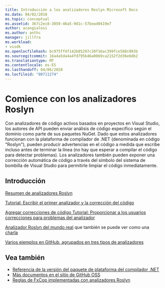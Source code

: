 ```yaml
---
title: Introducción a los analizadores Roslyn Microsoft Docs
ms.date: 04/02/2018
ms.topic: conceptual
ms.assetid: 367c2ec8-3059-46a5-9d1c-57bead0419e7
author: acangialosi
ms.author: anthc
manager: jillfra
ms.workload:
- vssdk
ms.openlocfilehash: bc975ff4f142b85297c20f16ac399fce588c093b
ms.sourcegitcommit: 16a4a5da4a4fd795b46a0869ca2152f2d36e6db2
ms.translationtype: MT
ms.contentlocale: es-ES
ms.lasthandoff: 04/06/2020
ms.locfileid: "80711274"
---
```

# <a name="get-started-with-roslyn-analyzers"></a>Comience con los analizadores Roslyn

Con analizadores de código activos basados en proyectos en Visual Studio, los autores de API pueden enviar análisis de código específico según el dominio como parte de sus paquetes NuGet. Dado que estos analizadores funcionan con la plataforma de compilador de .NET (denominada en código "Roslyn"), pueden producir advertencias en el código a medida que escribe incluso antes de terminar la línea (no hay que esperar a compilar el código para detectar problemas). Los analizadores también pueden exponer una corrección automática de código a través del símbolo del sistema de bombilla de Visual Studio para permitirle limpiar el código inmediatamente.

## <a name="get-started"></a>Introducción

[Resumen de analizadores Roslyn](../code-quality/roslyn-analyzers-overview.md)

[Tutorial: Escribir el primer analizador y la corrección del código](/dotnet/csharp/roslyn-sdk/tutorials/how-to-write-csharp-analyzer-code-fix)

[Agregar correcciones de código Tutorial: Proporcionar a los usuarios correcciones para problemas del analizador](https://msdn.microsoft.com/magazine/dn904670.aspx)

[Analizador Roslyn del mundo real](../extensibility/roslyn-analyzers-and-code-aware-library-for-immutablearrays.md) que también se puede ver como una [charla](https://channel9.msdn.com/events/Build/2015/3-725)

[Varios ejemplos en GitHub, agrupados en tres tipos de analizadores](https://github.com/dotnet/roslyn/blob/master/docs/analyzers/Analyzer%20Samples.md)

## <a name="see-also"></a>Vea también

- [Referencia de la versión del paquete de plataforma del compilador .NET](roslyn-version-support.md)
- [Más documentos en el sitio de GitHub OSS](https://github.com/dotnet/roslyn/tree/master/docs/analyzers)
- [Reglas de FxCop implementadas con analizadores Roslyn](../code-quality/fxcop-rule-port-status.md)
